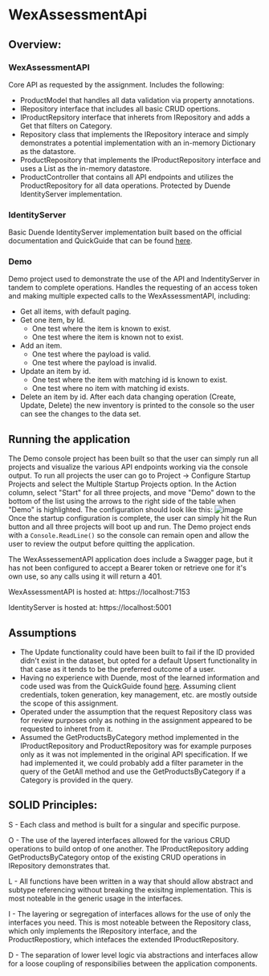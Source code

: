 # WexAssessmentApi

## Overview:
### WexAssessmentAPI
Core API as requested by the assignment. Includes the following:
- ProductModel that handles all data validation via property annotations.
- IRepository interface that includes all basic CRUD opertions.
- IProductRepsitory interface that inherets from IRepository and adds a Get that filters on Category.
- Repository class that implements the IRepository interace and simply demonstrates a potential implementation with an in-memory Dictionary as the datastore.
- ProductRepository that implements the IProductRepository interface and uses a List as the in-memory datastore.
- ProductController that contains all API endpoints and utilizes the ProductRepository for all data operations. Protected by Duende IdentityServer implementation.

### IdentityServer
Basic Duende IdentityServer implementation built based on the official documentation and QuickGuide that can be found [here](https://docs.duendesoftware.com/identityserver/v6/quickstarts/1_client_credentials/).

### Demo
Demo project used to demonstrate the use of the API and IndentityServer in tandem to complete operations. Handles the requesting of an access token and making multiple expected calls to the WexAssessmentAPI, including:
- Get all items, with default paging.
- Get one item, by Id.
  - One test where the item is known to exist.
  - One test where the item is known not to exist.
- Add an item.
  - One test where the payload is valid.
  - One test where the payload is invalid.
- Update an item by id.
  - One test where the item with matching id is known to exist.
  - One test where no item with matching id exists.
- Delete an item by id.
After each data changing operation (Create, Update, Delete) the new inventory is printed to the console so the user can see the changes to the data set.

## Running the application
The Demo console project has been built so that the user can simply run all projects and visualize the various API endpoints working via the console output. To run all projects the user can go to Project -> Configure Startup Projects and select the Multiple Startup Projects option. In the Action column, select "Start" for all three projects, and move "Demo" down to the bottom of the list using the arrows to the right side of the table when "Demo" is highlighted. The configuration should look like this:
![image](https://github.com/JCTurner91/WexAssessmentApi/assets/54905220/7cf0c848-ce63-423b-858d-e0e7b7d1ed26)
Once the startup configuration is complete, the user can simply hit the Run button and all three projects will boot up and run. The Demo project ends with a `Console.ReadLine()` so the console can remain open and allow the user to review the output before quitting the application.

The WexAssessementAPI application does include a Swagger page, but it has not been configured to accept a Bearer token or retrieve one for it's own use, so any calls using it will return a 401.

WexAssessmentAPI is hosted at: https://localhost:7153

IdentityServer is hosted at: https://localhost:5001

## Assumptions
- The Update functionality could have been built to fail if the ID provided didn't exist in the dataset, but opted for a default Upsert functionality in that case as it tends to be the preferred outcome of a user.
- Having no experience with Duende, most of the learned information and code used was from the QuickGuide found [here](https://docs.duendesoftware.com/identityserver/v6/quickstarts/1_client_credentials/). Assuming client credentials, token generation, key management, etc. are mostly outside the scope of this assignment.
- Operated under the assumption that the request Repository class was for review purposes only as nothing in the assignment appeared to be requested to inheret from it.
- Assumed the GetProductsByCategory method implemented in the IProductRepository and ProductRepository was for example purposes only as it was not implemented in the original API specification. If we had implemented it, we could probably add a filter parameter in the query of the GetAll method and use the GetProductsByCategory if a Category is provided in the query.

## SOLID Principles:
S - Each class and method is built for a singular and specific purpose.

O - The use of the layered interfaces allowed for the various CRUD operations to build ontop of one another. The IProductRepository adding GetProductsByCategory ontop of the existing CRUD operations in IRepository demonstrates that.

L - All functions have been written in a way that should allow abstract and subtype referencing without breaking the exisitng implementation. This is most noteable in the generic usage in the interfaces.

I - The layering or segregation of interfaces allows for the use of only the interfaces you need. This is most noteable between the Repository class, which only implements the IRepository interface, and the ProductRepostiory, which intefaces the extended IProductRepository.

D - The separation of lower level logic via abstractions and interfaces allow for a loose coupling of responsibilies between the application components.
